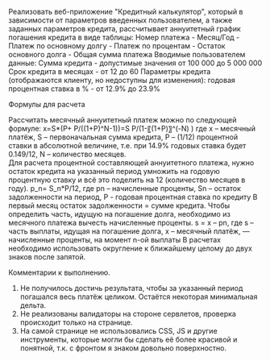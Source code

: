 Реализовать веб-приложение "Кредитный калькулятор", который в зависимости от параметров введенных пользователем, а также заданных параметров кредита, рассчитывает аннуитетный график погашения кредита в виде таблицы:
Номер платежа - Месяц/Год  - Платеж по основному долгу -  Платеж по процентам - Остаток основного долга - Общая сумма платежа
Вводимые пользователем данные:
	Сумма кредита - допустимые значения от 100 000 до 5 000 000
	Срок кредита в месяцах - от 12 до 60
Параметры кредита (отображаются клиенту, но недоступны для изменения):
	годовая процентная ставка в % - от 12.9% до 23.9%

Формулы для расчета

Рассчитать месячный аннуитетный платеж можно по следующей формуле:
x=S*(P+ P/((1+P)^N-1))=S P/(1-〖(1+P)〗^(-N) ) где
x – месячный платёж, S – первоначальная сумма кредита, P – (1/12) процентной ставки в абсолютной величине, т.е. при 14.9% годовых ставка будет 0.149/12, N – количество месяцев.  
Для расчета процентной составляющей аннуитетного платежа, нужно остаток кредита на указанный период умножить на годовую процентную ставку и всё это поделить на 12 (количество месяцев в году).
p_n= S_n*P/12, где pn – начисленные проценты, Sn – остаток задолженности на период, P - годовая процентная ставка по кредиту
В первый месяц остаток задолженности = сумме кредита.
Чтобы определить часть, идущую на погашение долга, необходимо из месячного платежа вычесть начисленные проценты. 
s = x – pn, где s – часть выплаты, идущая на погашение долга, x – месячный платёж,  — начисленные проценты, на момент n-ой выплаты
В расчетах необходимо использовать округление к ближайшему целому до двух знаков после запятой.

Комментарии к выполнению.
1. Не получилось достичь результата, чтобы за указанный период погашался весь платёж целиком. Остаётся некоторая минимальная дельта.
2. Не реализованы валидаторы на стороне сервлетов, проверка происходит только на странице.
3. На самой странице не использовались CSS, JS и другие инструменты, которые могли бы сделать её более красивой и понятной, т.к. с фронтом я знаком довольно поверхностно.

